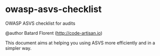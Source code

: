 # owasp-asvs-checklist
OWASP ASVS checklist for audits

@author Batard Florent (http://code-artisan.io)

This document aims at helping you using ASVS more efficiently and in a simpler way.
